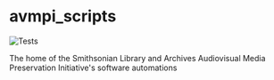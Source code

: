 # avmpi_scripts

![Tests](https://github.com/brnco/avmpi_scripts/actions/workflows/tests.yml/badge.svg)

The home of the Smithsonian Library and Archives Audiovisual Media Preservation Initiative's software automations
